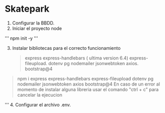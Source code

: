 # Skatepark

1. Configurar la BBDD.
2. Iniciar el proyecto node

'''
npm init -y
'''

3. Instalar bibliotecas para el correcto funcionamiento

    > express
    > express-handlebars ( ultima version 6.4)
    > express-fileupload.
    >dotenv
    >pg
    >nodemailer
    >jsonwebtoken
    >axios.
    >bootstrap@4

>npm i express express-handlebars express-fileupload dotenv pg nodemailer jsonwebtoken axios bootstrap@4
>En caso de un error al momento de instalar alguna libreria usar el comando "ctrl + c" para cancelar la ejecucion

'''
4. Configurar el archivo .env.
